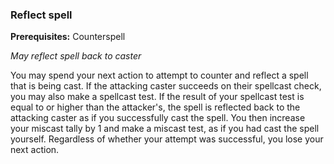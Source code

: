 
### Reflect spell
**Prerequisites:** Counterspell

_May reflect spell back to caster_

You may spend your next action to attempt to counter and reflect a spell that is being cast. If the attacking caster succeeds on their spellcast check, you may also make a spellcast test. If the result of your spellcast test is equal to or higher than the attacker's, the spell is reflected back to the attacking caster as if you successfully cast the spell. You then increase your miscast tally by 1 and make a miscast test, as if you had cast the spell yourself. Regardless of whether your attempt was successful, you lose your next action.
